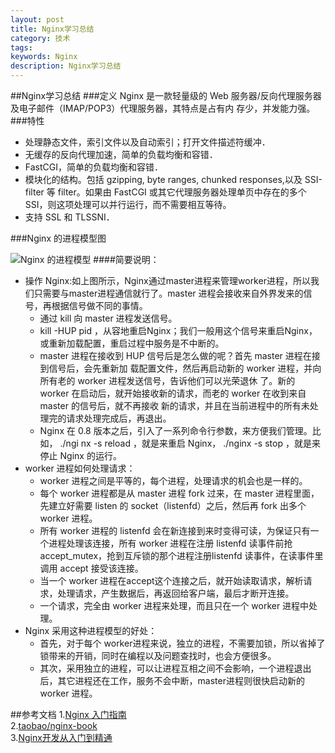 ```yaml
---
layout: post
title: Nginx学习总结
category: 技术
tags: 
keywords: Nginx
description: Nginx学习总结
---
```

##Nginx学习总结
###定义
Nginx 是一款轻量级的 Web 服务器/反向代理服务器及电子邮件（IMAP/POP3）代理服务器，其特点是占有内
存少，并发能力强。
###特性
* 处理静态文件，索引文件以及自动索引；打开文件描述符缓冲．
* 无缓存的反向代理加速，简单的负载均衡和容错．
* FastCGI，简单的负载均衡和容错．
* 模块化的结构。包括 gzipping, byte ranges, chunked responses,以及 SSI-filter 等 filter。如果由 FastCGI 或其它代理服务器处理单页中存在的多个 SSI，则这项处理可以并行运行，而不需要相互等待。
* 支持 SSL 和 TLSSNI．

###Nginx 的进程模型图

![Nginx 的进程模型](http://tengine.taobao.org/book/_images/chapter-2-1.PNG)
####简要说明：
- 操作 Nginx:如上图所示，Nginx通过master进程来管理worker进程，所以我们只需要与master进程通信就行了。master 进程会接收来自外界发来的信号，再根据信号做不同的事情。
    - 通过 kill 向 master 进程发送信号。 
    - kill -HUP pid ，从容地重启Nginx；我们一般用这个信号来重启Nginx，或重新加载配置，重启过程中服务是不中断的。
    - master 进程在接收到 HUP 信号后是怎么做的呢？首先 master 进程在接到信号后，会先重新加
载配置文件，然后再启动新的 worker 进程，并向所有老的 worker 进程发送信号，告诉他们可以光荣退休
了。新的 worker 在启动后，就开始接收新的请求，而老的 worker 在收到来自 master 的信号后，就不再接收
新的请求，并且在当前进程中的所有未处理完的请求处理完成后，再退出。
    - Nginx 在 0.8 版本之后，引入了一系列命令行参数，来方便我们管理。比如， ./ngi
nx -s reload ，就是来重启 Nginx， ./nginx -s stop ，就是来停止 Nginx 的运行。
- worker 进程如何处理请求：
    - worker 进程之间是平等的，每个进程，处理请求的机会也是一样的。
    - 每个 worker 进程都是从 master 进程 fork 过来，在 master 进程里面，先建立好需要 listen 的 socket（listenfd）之后，然后再 fork 出多个 worker 进程。
    - 所有 worker 进程的 listenfd 会在新连接到来时变得可读，为保证只有一个进程处理该连接，所有 worker 进程在注册 listenfd 读事件前抢 accept_mutex，抢到互斥锁的那个进程注册listenfd 读事件，在读事件里调用 accept 接受该连接。
    - 当一个 worker 进程在accept这个连接之后，就开始读取请求，解析请求，处理请求，产生数据后，再返回给客户端，最后才断开连接。
    - 一个请求，完全由 worker 进程来处理，而且只在一个 worker 进程中处理。
- Nginx 采用这种进程模型的好处：
    - 首先，对于每个 worker进程来说，独立的进程，不需要加锁，所以省掉了锁带来的开销，同时在编程以及问题查找时，也会方便很多。
    - 其次，采用独立的进程，可以让进程互相之间不会影响，一个进程退出后，其它进程还在工作，服务不会中断，master进程则很快启动新的 worker 进程。


##参考文档
1.<a href="http://wiki.jikexueyuan.com/project/nginx/" target="_blank">Nginx 入门指南</a><br> 
2.<a href="https://github.com/taobao/nginx-book" target="_blank">taobao/nginx-book</a><br>
3.<a href="http://tengine.taobao.org/book/index.html" target="_blank">Nginx开发从入门到精通</a><br>
